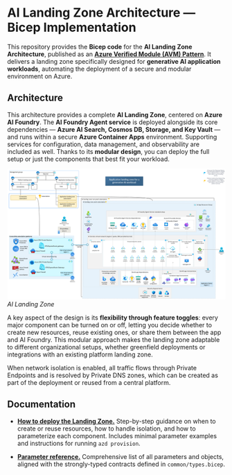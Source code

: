 # AI Landing Zone Architecture — Bicep Implementation

This repository provides the **Bicep code** for the **AI Landing Zone Architecture**, published as an [**Azure Verified Module (AVM) Pattern**](https://aka.ms). It delivers a landing zone specifically designed for **generative AI application workloads**, automating the deployment of a secure and modular environment on Azure.

## Architecture

This architecture provides a complete **AI Landing Zone**, centered on **Azure AI Foundry**. The **AI Foundry Agent service** is deployed alongside its core dependencies — **Azure AI Search, Cosmos DB, Storage, and Key Vault** — and runs within a secure **Azure Container Apps** environment. Supporting services for configuration, data management, and observability are included as well. Thanks to its **modular design**, you can deploy the full setup or just the components that best fit your workload.

![Architecture](./docs/architecture.png)
*AI Landing Zone*

A key aspect of the design is its **flexibility through feature toggles**: every major component can be turned on or off, letting you decide whether to create new resources, reuse existing ones, or share them between the app and AI Foundry. This modular approach makes the landing zone adaptable to different organizational setups, whether greenfield deployments or integrations with an existing platform landing zone.  

When network isolation is enabled, all traffic flows through Private Endpoints and is resolved by Private DNS zones, which can be created as part of the deployment or reused from a central platform.

## Documentation

* [**How to deploy the Landing Zone.**](./docs/how_to_use.md)
  Step-by-step guidance on when to create or reuse resources, how to handle isolation, and how to parameterize each component. Includes minimal parameter examples and instructions for running `azd provision`.

* [**Parameter reference.**](./docs/parameters.md)
  Comprehensive list of all parameters and objects, aligned with the strongly-typed contracts defined in `common/types.bicep`.
